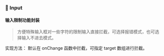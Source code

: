 ### 🌚 Input

#### 输入限制功能封装

> 方便特殊输入框对一些字符的限制输入直接拦截，可选择报错模式，也可选择输入不进去模式。

实现方法：
默认在 onChange 函数中拦截，可指定 target 数组进行拦截。
